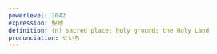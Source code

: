 ```yaml
---
powerlevel: 2042
expression: 聖地
definition: (n) sacred place; holy ground; the Holy Land
pronunciation: せいち
---
```

